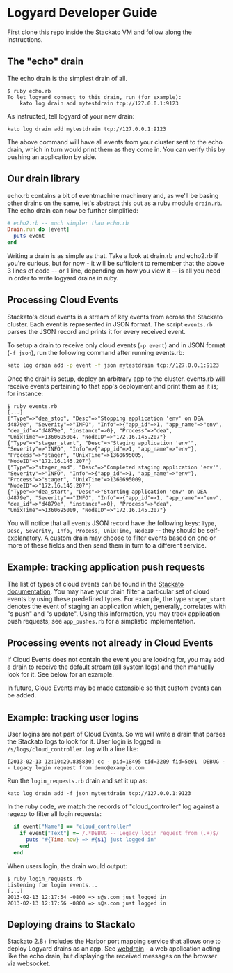 # Logyard Developer Guide

First clone this repo inside the Stackato VM and follow along the
instructions.

## The "echo" drain

The echo drain is the simplest drain of all.

```
$ ruby echo.rb 
To let logyard connect to this drain, run (for example): 
    kato log drain add mytestdrain tcp://127.0.0.1:9123
```

As instructed, tell logyard of your new drain:

```
kato log drain add mytestdrain tcp://127.0.0.1:9123
```

The above command will have all events from your cluster sent to the
echo drain, which in turn would print them as they come in. You can
verify this by pushing an application by side.

## Our drain library

echo.rb contains a bit of eventmachine machinery and, as we'll be
basing other drains on the same, let's abstract this out as a ruby
module `drain.rb`. The echo drain can now be further simplified:

```ruby
# echo2.rb -- much simpler than echo.rb
Drain.run do |event|
  puts event
end
```

Writing a drain is as simple as that. Take a look at drain.rb and
echo2.rb if you're curious, but for now - it will be sufficient to
remember that the above 3 lines of code -- or 1 line, depending on how
you view it -- is all you need in order to write logyard drains in
ruby.

## Processing Cloud Events

Stackato's cloud events is a stream of key events from across the
Stackato cluster. Each event is represented in JSON format. The script
`events.rb` parses the JSON record and prints it for every received
event.

To setup a drain to receive only cloud events (`-p event`) and in JSON
format (`-f json`), run the following command after running events.rb:

```sh
kato log drain add -p event -f json mytestdrain tcp://127.0.0.1:9123
```

Once the drain is setup, deploy an arbitrary app to the cluster.
events.rb will receive events pertaining to that app's deployment and
print them as it is; for instance:

```
$ ruby events.rb
[...]
{"Type"=>"dea_stop", "Desc"=>"Stopping application 'env' on DEA d4879e", "Severity"=>"INFO", "Info"=>{"app_id"=>1, "app_name"=>"env", "dea_id"=>"d4879e", "instance"=>0}, "Process"=>"dea", "UnixTime"=>1360695004, "NodeID"=>"172.16.145.207"}
{"Type"=>"stager_start", "Desc"=>"Staging application 'env'", "Severity"=>"INFO", "Info"=>{"app_id"=>1, "app_name"=>"env"}, "Process"=>"stager", "UnixTime"=>1360695005, "NodeID"=>"172.16.145.207"}
{"Type"=>"stager_end", "Desc"=>"Completed staging application 'env'", "Severity"=>"INFO", "Info"=>{"app_id"=>1, "app_name"=>"env"}, "Process"=>"stager", "UnixTime"=>1360695009, "NodeID"=>"172.16.145.207"}
{"Type"=>"dea_start", "Desc"=>"Starting application 'env' on DEA d4879e", "Severity"=>"INFO", "Info"=>{"app_id"=>1, "app_name"=>"env", "dea_id"=>"d4879e", "instance"=>0}, "Process"=>"dea", "UnixTime"=>1360695009, "NodeID"=>"172.16.145.207"}
```

You will notice that all events JSON record have the following keys:
`Type, Desc, Severity, Info, Process, UnixTime, NodeID` -- they should
be self-explanatory. A custom drain may choose to filter events based
on one or more of these fields and then send them in turn to a
different service.

## Example: tracking application push requests

The list of types of cloud events can be found in the
[Stackato documentation](http://docs.stackato.com/server/logging.html#keys).
You may have your drain filter a particular set of cloud events by
using these predefined types. For example, the type `stager_start`
denotes the event of staging an application which, generally,
correlates with "s push" and "s update". Using this information, you
may track application push requests; see `app_pushes.rb` for a
simplistic implementation.

## Processing events not already in Cloud Events

If Cloud Events does not contain the event you are looking for, you
may add a drain to receive the default stream (all system logs) and
then manually look for it. See below for an example.

In future, Cloud Events may be made extensible so that custom events
can be added.

## Example: tracking user logins

User logins are not part of Cloud Events. So we will write a drain
that parses the Stackato logs to look for it. User login is logged in
`/s/logs/cloud_controller.log` with a line like:

```
[2013-02-13 12:10:29.835830] cc - pid=18495 tid=3209 fid=5e01  DEBUG -- Legacy login request from demo@example.com
```

Run the `login_requests.rb` drain and set it up as:

```
kato log drain add -f json mytestdrain tcp://127.0.0.1:9123
```

In the ruby code, we match the records of "cloud_controller" log
against a regexp to filter all login requests:

```ruby
  if event["Name"] == "cloud_controller"
    if event["Text"] =~ /.*DEBUG -- Legacy login request from (.+)$/
      puts "#{Time.now} => #{$1} just logged in"
    end
  end
```

When users login, the drain would output:

```
$ ruby login_requests.rb 
Listening for login events...
[...]
2013-02-13 12:17:54 -0800 => s@s.com just logged in
2013-02-13 12:17:56 -0800 => s@s.com just logged in
```

## Deploying drains to Stackato

Stackato 2.8+ includes the Harbor port mapping service that allows one
to deploy Logyard drains as an app. See
[webdrain](https://github.com/ActiveState/webdrain) - a web
application acting like the echo drain, but displaying the received
messages on the browser via websocket.